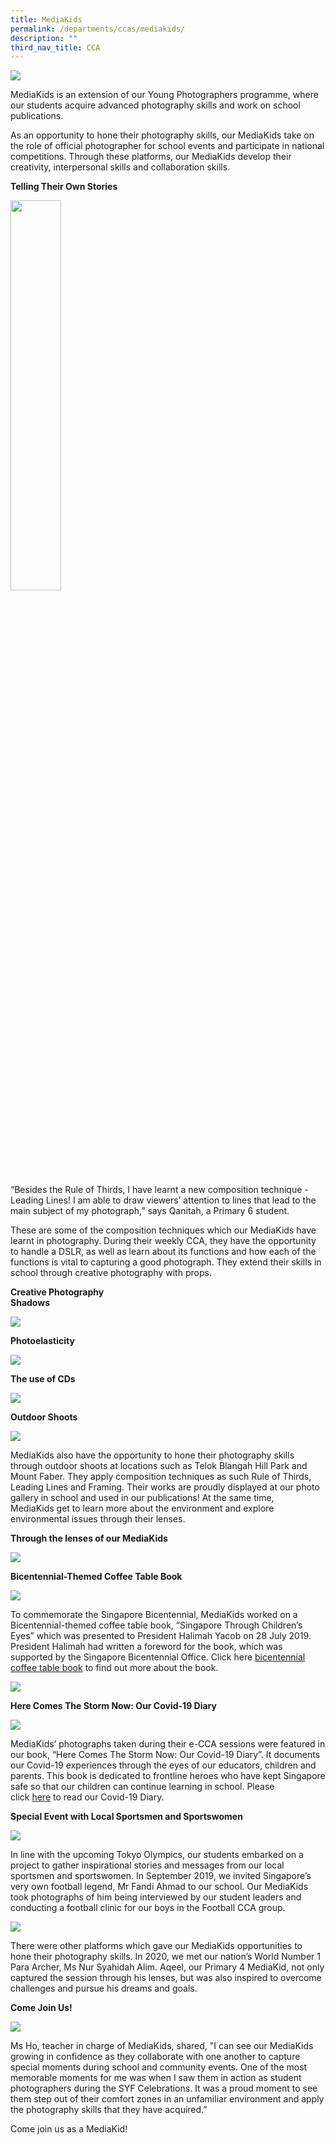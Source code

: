```yaml
---
title: MediaKids
permalink: /departments/ccas/mediakids/
description: ""
third_nav_title: CCA
---
```

<img src="/images/IMG_6174-2-2048x1536.jpg">
<p>MediaKids is an extension of our Young Photographers programme, where our students acquire advanced photography skills and work on school publications.</p>
<p>As an opportunity to hone their photography skills, our MediaKids take on the role of official photographer for school events and participate in national competitions. Through these platforms, our MediaKids develop their creativity, interpersonal skills and collaboration skills.</p>
<p><strong>Telling Their Own Stories</strong></p>
<img style="width:40%;" src="/images/mediakids1.jpg" />
<p>&ldquo;Besides the Rule of Thirds, I have learnt a new composition technique - Leading Lines! I am able to draw viewers&rsquo; attention to lines that lead to the main subject of my photograph,&rdquo; says Qanitah, a Primary 6 student.</p>
<p>These are some of the composition techniques which our MediaKids have learnt in photography. During their weekly CCA, they have the opportunity to handle a DSLR, as well as learn about its functions and how each of the functions is vital to capturing a good photograph. They extend their skills in school&nbsp;through creative photography with props.</p>
<p><strong>Creative Photography<br /></strong><strong>Shadows</strong></p>
<img src="/images/mediakids2.png">
<p><strong>Photoelasticity</strong><p>
<img src="/images/mediakids3.png">
<p><strong>The use of CDs</strong><p>
<img src="/images/mediakids4.png">
<p><strong>Outdoor Shoots</strong><p>
<img src="/images/IMG_6186-1024x768.jpg">	
<p>MediaKids also have the opportunity to hone their photography skills through outdoor shoots at locations such as&nbsp;Telok Blangah Hill Park and Mount Faber. They apply composition techniques as such Rule of Thirds, Leading Lines and Framing. Their works are proudly displayed at our photo gallery in school and used in our publications! At the same time, MediaKids&nbsp;get to learn more about the environment and explore environmental issues through their lenses.</p>
<p><strong>Through the lenses of our MediaKids</strong></p>
<img src="/images/mediakids5.png">
<p><strong>Bicentennial-Themed Coffee Table Book</strong></p>
<img src="/images/Photo-8-2-1024x576.jpg">
<p>To commemorate the Singapore Bicentennial, MediaKids worked on a Bicentennial-themed coffee table book, &ldquo;Singapore Through Children&rsquo;s Eyes&rdquo; which was presented to President Halimah Yacob on 28 July 2019. President Halimah had written a foreword for the book, which was supported by the Singapore Bicentennial Office. Click here&nbsp;<a href="/bicentennial-coffee-table-book/">bicentennial coffee table book</a>&nbsp;to find out more about the book.</p>
<img src="/images/mediakids6.png">
<p><strong>Here Comes The Storm Now: Our Covid-19 Diary</strong></p>
<img src="/images/Covid-19-274x300.jpg">
<p>MediaKids&rsquo; photographs taken during their e-CCA sessions were featured in our book, &ldquo;Here Comes The Storm Now: Our Covid-19 Diary&rdquo;. It documents our Covid-19 experiences through the eyes of our educators, children and parents. This book is dedicated to frontline heroes who have kept Singapore safe so that our children can continue learning in school. Please click&nbsp;<a href="https://blangahrisepri.moe.edu.sg/wp-content/uploads/2021/02/BRPS-Our-Covid19-Diary.pdf">here</a>&nbsp;to read our Covid-19 Diary.</p>
<p><strong>Special Event with Local Sportsmen and Sportswomen</strong></p>
<img src="/images/Photo-7-1.jpg">
<p>In line with the upcoming Tokyo Olympics, our students embarked on a project to gather inspirational stories and messages from our local sportsmen and sportswomen. In September 2019, we invited Singapore&rsquo;s very own football legend, Mr Fandi Ahmad to our school. Our MediaKids took photographs of him being interviewed by our student leaders and conducting a football clinic for our boys in the Football CCA group.</p>
<img src="/images/For-Website-MK-Page.jpg">
<p>There were other platforms which gave our MediaKids opportunities to hone their photography skills. In 2020, we met our nation&rsquo;s World Number 1 Para Archer, Ms Nur Syahidah Alim. Aqeel, our Primary 4 MediaKid, not only captured the session through his lenses, but was also inspired to overcome challenges and pursue his dreams and goals.</p>
<p><strong>Come Join Us!</strong></p>
<img src="/images/IMG_5041-225x300.jpg">
<p>Ms Ho, teacher in charge of MediaKids, shared, "I can see our MediaKids growing in confidence as they collaborate with one another to capture special moments during school and community events. One of the most memorable moments for me was when I saw them in action as student photographers during the SYF Celebrations. It was a proud moment to see them step out of their comfort zones in an unfamiliar environment and apply the photography skills that they have acquired.&rdquo;
<p>Come join us as a MediaKid!</p>